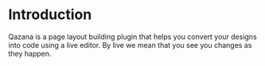 # Introduction
Qazana is a page layout building plugin that helps you convert your designs into code using a live editor. By live we mean that you see you changes as they happen.